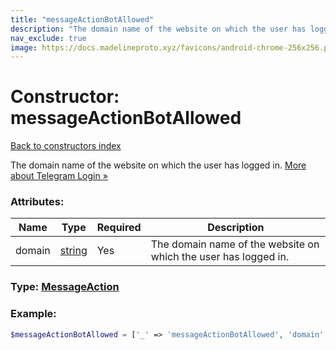 ```yaml
---
title: "messageActionBotAllowed"
description: "The domain name of the website on which the user has logged in. More about Telegram Login »"
nav_exclude: true
image: https://docs.madelineproto.xyz/favicons/android-chrome-256x256.png
---
```

# Constructor: messageActionBotAllowed  
[Back to constructors index](index.md)



The domain name of the website on which the user has logged in. [More about Telegram Login »](https://core.telegram.org/widgets/login)

### Attributes:

| Name     |    Type       | Required | Description |
|----------|---------------|----------|-------------|
|domain|[string](../types/string.md) | Yes|The domain name of the website on which the user has logged in.|



### Type: [MessageAction](../types/MessageAction.md)


### Example:

```php
$messageActionBotAllowed = ['_' => 'messageActionBotAllowed', 'domain' => 'string'];
```  
